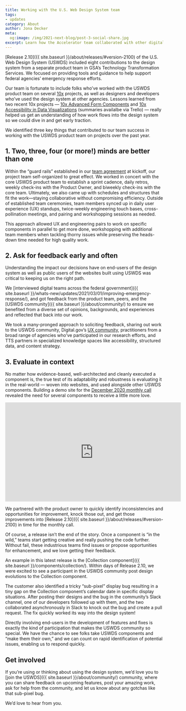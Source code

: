 ```yaml
---
title: Working with the U.S. Web Design System team
tags:
- updates
category: About
author: Jona Decker
meta:
  og:image: /img/2021-next-blog/post-3-social-share.jpg
excerpt: Learn how the Accelerator team collaborated with other digital teams and end-users across the federal government to bring new and updated components to the USWDS community in Release 2.10.
---
```


[Release 2.10]({{ site.baseurl }}/about/releases/#version-2100) of the U.S. Web Design System (USWDS) included eight contributions to the design system from a separate product team in GSA’s Technology Transformation Services. We focused on providing tools and guidance to help support federal agencies’ emergency response efforts.

Our team is fortunate to include folks who’ve worked with the USWDS product team on several [10x](https://10x.gsa.gov/) projects, as well as designers and developers who’ve used the design system at other agencies. Lessons learned from two recent 10x projects — [10x Advanced Form Components](https://trello.com/c/r9uQ20rP/75-uswds-advanced-form-controls-formerly-digital-forms-experience-pack) and [10x Accessibility in Data Visualizations](https://trello.com/c/OOOres7a/63-improving-accessibility-in-data-visualizations-formerly-uswds-visualization-tool) (summaries availalbe via Trello) — really helped us get an understanding of how work flows into the design system so we could dive in and get early traction.

We identified three key things that contributed to our team success in working with the USWDS product team on projects over the past year.

## 1. Two, three, four (or more!) minds are better than one

Within the “guard rails” established in our [team agreement](https://tech.gsa.gov/guides/agile_team_working_agreement/) at kickoff, our project team self-organized to great effect. We worked in concert with the core USWDS product team to establish a sprint cadence, daily retros, weekly check-ins with the Product Owner, and biweekly check-ins with the core team. Ultimately, we also came up with schedules and structures that fit the work—staying collaborative without compromising efficiency. Outside of established team ceremonies, team members synced up in daily user experience (UX) standups, twice-weekly engineering touch bases, cross-pollination meetings, and pairing and workshopping sessions as needed.

This approach allowed UX and engineering pairs to work on specific components in parallel to get more done, workshopping with additional team members when tackling thorny issues while preserving the heads-down time needed for high quality work.

## 2. Ask for feedback early and often

Understanding the impact our decisions have on end-users of the design system as well as public users of the websites built using USWDS was critical to keeping us on the right path.

We [interviewed digital teams across the federal government]({{ site.baseurl }}/whats-new/updates/2021/03/01/improving-emergency-response/), and got feedback from the product team, peers, and the [USWDS community]({{ site.baseurl }}/about/community/) to ensure we benefited from a diverse set of opinions, backgrounds, and experiences and reflected that back into our work.

We took a many-pronged approach to soliciting feedback, sharing out work to the USWDS community, Digital.gov’s [UX community](https://digital.gov/communities/user-experience/), practitioners from a broad range of agencies who’ve participated in our research efforts, and TTS partners in specialized knowledge spaces like accessibility, structured data, and content strategy.

## 3. Evaluate in context

No matter how evidence-based, well-architected and cleanly executed a component is, the true test of its adaptability and robustness is evaluating it in the real-world — woven into websites, and used alongside other USWDS components. Building a demo site for the [December 2020 monthly call](https://www.youtube.com/watch?v=OhtiTfKAIRw&feature=emb_logo) revealed the need for several components to receive a little more love.

<iframe title="USWDS Monthly Call for December 2020" class="width-full maxw-full" width="560" height="315" src="https://www.youtube.com/embed/OhtiTfKAIRw" frameborder="0" allow="accelerometer; autoplay; clipboard-write; encrypted-media; gyroscope; picture-in-picture" allowfullscreen></iframe>

We partnered with the product owner to quickly identify inconsistencies and opportunities for improvement, knock those out, and get those improvements into [Release 2.10]({{ site.baseurl }}/about/releases/#version-2100) in time for the monthly call.

Of course, a release isn’t the end of the story. Once a component is “in the wild,” teams start getting creative and really pushing the code further. Without fail, these industrious teams find issues or propose opportunities for enhancement, and we love getting their feedback.

An example in this latest release is the [Collection component]({{ site.baseurl }}/components/collection/). Within days of Release 2.10, we were excited to see a participant in the USWDS community post design evolutions to the Collection component.

The customer also identified a tricky “sub-pixel” display bug resulting in a tiny gap on the Collection component’s calendar date in specific display situations. After posting their designs and the bug in the community’s Slack channel, one of our developers followed up with them, and the two collaborated asynchronously in Slack to knock out the bug and create a pull request. The fix quickly worked its way into the design system!

Directly involving end-users in the development of features and fixes is exactly the kind of participation that makes the USWDS community so special. We have the chance to see folks take USWDS components and “make them their own,” and we can count on rapid identification of potential issues, enabling us to respond quickly.

## Get involved

If you’re using or thinking about using the design system, we’d love you to [join the USWDS]({{ site.baseurl }}/about/community/) community, where you can share feedback on upcoming features, post your amazing work, ask for help from the community, and let us know about any gotchas like that sub-pixel bug.

We’d love to hear from you.
